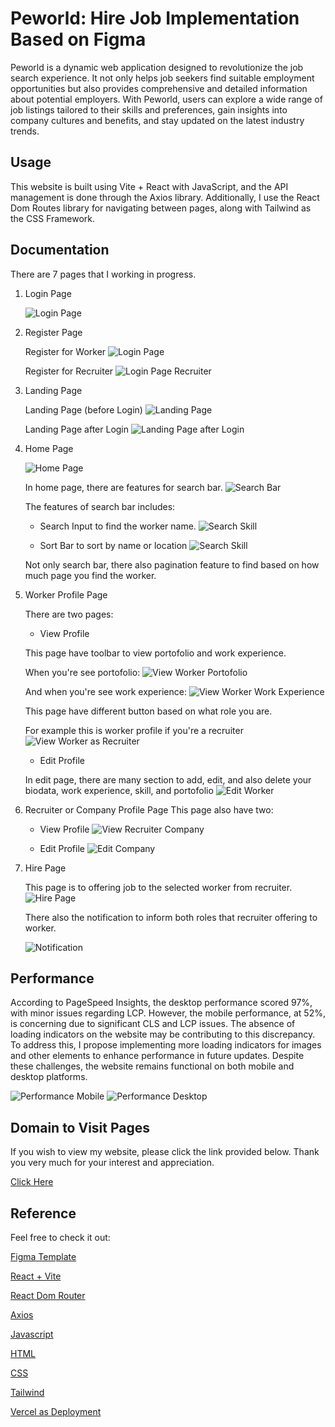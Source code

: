# Peworld: Hire Job Implementation Based on Figma

Peworld is a dynamic web application designed to revolutionize the job search experience. It not only helps job seekers find suitable employment opportunities but also provides comprehensive and detailed information about potential employers. With Peworld, users can explore a wide range of job listings tailored to their skills and preferences, gain insights into company cultures and benefits, and stay updated on the latest industry trends.

## Usage

This website is built using Vite + React with JavaScript, and the API management is done through the Axios library. Additionally, I use the React Dom Routes library for navigating between pages, along with Tailwind as the CSS Framework.

## Documentation

There are 7 pages that I working in progress.

1.  Login Page

    ![Login Page](./public/screenshot/Login-Page.png)

2.  Register Page

    Register for Worker
    ![Login Page](./public/screenshot/Register-Page.png)

    Register for Recruiter
    ![Login Page Recruiter](./public/screenshot/Register-Recruiter-Page.png)

3.  Landing Page

    Landing Page (before Login)
    ![Landing Page](./public/screenshot/Landing-Page.png)

    Landing Page after Login
    ![Landing Page after Login](./public/screenshot/Landing-Page-After-Login.png)

4.  Home Page

    ![Home Page](./public/screenshot/Home-Page.png)

    In home page, there are features for search bar.
    ![Search Bar](./public/screenshot/Search-Bar.png)

    The features of search bar includes:

    - Search Input to find the worker name.
      ![Search Skill](./public/screenshot/Home-Page-Search-Input.png)

    - Sort Bar to sort by name or location
      ![Search Skill](./public/screenshot/Home-Page-Sort-Bar.png)

    Not only search bar, there also pagination feature to find based on how much page you find the worker.

5.  Worker Profile Page

    There are two pages:

    - View Profile

    This page have toolbar to view portofolio and work experience.

    When you're see portofolio:
    ![View Worker Portofolio](./public/screenshot/View-Worker-Page-Portofolio-As-Worker.png)

    And when you're see work experience:
    ![View Worker Work Experience](./public/screenshot/View-Worker-Page-WorkExp-As-Worker.png)

    This page have different button based on what role you are.

    For example this is worker profile if you're a recruiter
    ![View Worker as Recruiter](./public/screenshot/View-Worker-As-Recruiter.png)

    - Edit Profile

    In edit page, there are many section to add, edit, and also delete your biodata, work experience, skill, and portofolio
    ![Edit Worker](./public/screenshot/Edit-Worker-Page.png)

6.  Recruiter or Company Profile Page
    This page also have two:

    - View Profile
      ![View Recruiter Company](./public/screenshot/View-Recruiter-Page.png)

    - Edit Profile
      ![Edit Company](./public/screenshot/Edit-Recruiter-Page.png)

7.  Hire Page

    This page is to offering job to the selected worker from recruiter.
    ![Hire Page](./public/screenshot/Hire-Page.png)

    There also the notification to inform both roles that recruiter offering to worker.

    ![Notification](./public/screenshot/Notification-After-Hire-Worker.png)

## Performance

According to PageSpeed Insights, the desktop performance scored 97%, with minor issues regarding LCP. However, the mobile performance, at 52%, is concerning due to significant CLS and LCP issues. The absence of loading indicators on the website may be contributing to this discrepancy. To address this, I propose implementing more loading indicators for images and other elements to enhance performance in future updates. Despite these challenges, the website remains functional on both mobile and desktop platforms.

![Performance Mobile](./public/screenshot/Performance-Mobile.png)
![Performance Desktop](./public/screenshot/Performance-Desktop.png)

## Domain to Visit Pages

If you wish to view my website, please click the link provided below. Thank you very much for your interest and appreciation.

[Click Here](https://peworld-hirejob.vercel.app/)

## Reference

Feel free to check it out:

[Figma Template](https://www.figma.com/file/ZhfxykSA0qzko0PMs9aPOp/HireJob?type=design&node-id=67-0&mode=design&t=IX8slcJJKTGFdMcm-0)

[React + Vite](https://vitejs.dev/)

[React Dom Router](https://reactrouter.com/en/main)

[Axios](https://axios-http.com/docs/intro)

[Javascript](https://www.w3schools.com/js/)

[HTML](https://www.w3schools.com/html/)

[CSS](https://www.w3schools.com/css/)

[Tailwind](https://tailwindcss.com/)

[Vercel as Deployment](https://vercel.com/)
